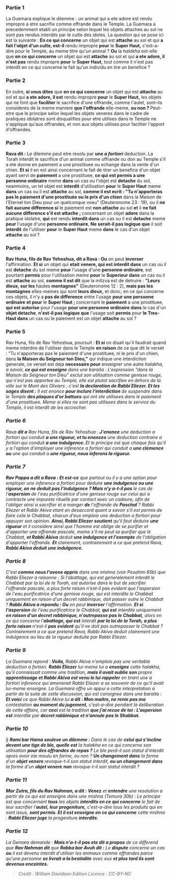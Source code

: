 
### Partie 1
La Guemara explique le dilemme : un animal qui a ete adore est rendu impropre a etre sacrifie comme offrande dans le Temple. La Guemara a precedemment etabli un principe selon lequel les objets attaches au sol ne sont pas rendus interdits par le culte des idoles. La question qui se pose ici est la suivante : <b>En ce qui concerne</b> un objet qui est <b>attache</b> au sol et qui <b>a fait l'objet d'un culte, est-il</b> rendu impropre <b>pour</b> le <b>Super Haut,</b> c'est-a-dire pour le Temple, au meme titre qu'un animal ? <b>Ou</b> la <i>halakha</i> est-elle que <b>en ce qui concerne</b> un objet qui est <b>attache</b> au sol et qui <b>a ete adore, il n'est pas</b> rendu impropre <b>pour</b> le <b>Super Haut,</b> tout comme il n'est pas interdit en ce qui concerne le fait qu'un individu en tire un benefice ?

### Partie 2
En outre, <b>si vous dites</b> que <b>en ce qui concerne</b> un objet qui est <b>attache</b> au sol et qui <b>a ete adore, il est</b> rendu impropre <b>pour</b> le <b>Super Haut,</b> les objets qui ne font que <b>faciliter</b> le sacrifice d'une offrande,</b> comme l'autel, sont-ils consideres de la meme maniere <b>que l'offrande</b> elle-meme, <b>ou non ? </b> Peut-etre que le principe selon lequel les objets veneres dans le cadre de pratiques idolatres sont disqualifies pour etre utilises dans le Temple ne s'applique qu'aux offrandes, et non aux objets utilises pour faciliter l'apport d'offrandes.

### Partie 3
<b>Rava dit :</b> Le dilemme peut etre resolu par <b>une <i>a fortiori</i></b> deduction. La Torah interdit le sacrifice d'un animal comme offrande ou don au Temple s'il a ete donne en paiement a une prostituee ou echange dans la vente d'un chien. <b>Et si</b> il en est ainsi concernant le fait de tirer un benefice d'un objet ayant servi de <b>paiement</b> a une prostituee, <b>ce qui est permis a une personne ordinaire</b> meme <b>dans</b> un cas ou l'objet est <b>detache</b> du sol, neanmoins, un tel objet est <b>interdit</b> d'utilisation <b>pour</b> le <b>Super Haut</b> meme <b>dans</b> un cas ou il est <b>attache</b> au sol, <b>comme il est ecrit : "Tu n'apporteras pas le paiement d'une prostituée ou le prix d'un chien</b> dans la Maison de l'Eternel ton Dieu pour un quelconque voeu" (Deuteronome 23 : 19), ou il <b>ne fait aucune difference si</b> le paiement est <b>non attache</b> au sol <b>et</b> il <b>ne fait aucune difference s'il est attache ; </b> concernant un objet <b>adore</b> dans la pratique idolatre, <b>qui</b> est rendu <b>interdit dans</b> un cas ou il est <b>detache</b> meme <b>pour</b> l'usage d'une <b>personne ordinaire</b>, <b>Ne serait-il pas logique que</b> il soit <b>interdit</b> de l'utiliser <b>pour</b> le <b>Super Haut</b> meme <b>dans</b> le cas d'un objet <b>attache</b> au sol ?

### Partie 4
<b>Rav Huna, fils de Rav Yehoshua, dit a Rava : Ou</b> on peut <b>inverser</b> l'affirmation. <b>Et si</b> un objet qui <b>etait venere, qui est interdit dans</b> un cas ou il est <b>detache</b> du sol meme <b>pour</b> l'usage d'une <b>personne ordinaire</b>, est pourtant <b>permis</b> pour l'utilisation meme <b>pour</b> le <b>Superieur dans</b> un cas ou il est <b>attache</b> au sol, <b>comme il est dit</b> que la mitzva est de detruire : <b>"Leurs dieux, sur les</b> hautes <b>montagnes"</b> (Deuteronome 12 : 2), <b>mais pas les montagnes</b> elles-memes qui sont <b>leurs dieux,</b> et donc, en ce qui concerne ces objets, il n'y a <b>pas de difference</b> entre l'usage <b>pour une personne ordinaire</b> <b>et pour</b> le <b>Super Haut ; </b> concernant le <b>paiement</b> a une prostituee, <b>qui est autorise</b> pour l'usage <b>pour une personne ordinaire</b> <b>dans</b> le cas d'un <b>objet detache</b>, <b>n'est-il pas logique que</b> l'usage soit <b>permis</b> pour <b>le Tres-Haut dans</b> un cas ou le paiement est un objet <b>attache</b> au sol ?

### Partie 5
Rav Huna, fils de Rav Yehoshua, poursuit : <b>Et si</b> on disait qu'il faudrait quand meme interdire de l'utiliser dans le Temple <b>en raison</b> de ce que dit le verset : "Tu n'apporteras pas le paiement d'une prostituee, ni le prix d'un chien, dans <b>la Maison du Seigneur ton Dieu,"</b> qui indique une interdiction generale, ce verset est deja <b>necessaire pour</b> enseigner une autre <i>halakha</b>, a savoir, <b>ce qui est enseigne</b> dans une <i>baraita</i> : L'expression "dans la Maison du Seigneur ton Dieu" exclut</b> son utilisation comme genisse rouge, qui n'est pas apportee au Temple,</b> elle est plutot sacrifiee en dehors de la ville sur le Mont des Oliviers ; c'est <b>la declaration de Rabbi Eliezer. Et les sages disent :</b> Il est enonce <b>pour inclure l'interdiction</b> de suspendre dans le Temple <b>des plaques d'or battues</b> qui ont ete utilisees dans le paiement d'une prostituee. Meme si elles ne sont pas utilisees dans le service du Temple, il est interdit de les accrocher.

### Partie 6
Rava <b>dit a</b> Rav Huna, fils de Rav Yehoshua : <b>J'enonce</b> une deduction <i>a fortiori</i> qui conduit <b>a une rigueur, et tu enonces</b> une deduction contraire <i>a fortiori</i> qui conduit <b>a une indulgence. </b> Et le principe est que chaque fois qu'il y a l'option d'employer une inference <i>a fortiori</i> qui conduit a <b>une clemence ou</b> une qui conduit a <b>une rigueur, nous inferons la rigueur.</b>

### Partie 7
<b>Rav Pappa a dit a Rava : Et est-ce</b> que partout ou il y a</b> une option pour employer une inference <i>a fortiori</i> pour deduire <b>une indulgence ou une rigueur, on ne deduit pas l'indulgence ? Mais n'y a-t-il pas</b> le cas de l'<b>aspersion</b> de l'eau purificatrice d'une genisse rouge sur celui qui a contracte une impurete rituelle par contact avec un cadavre, afin de l'obliger ainsi a sacrifier et a manger <b>de</b> l'offrande de <b>Paschal</b> ? Rabbi Eliezer et Rabbi Akiva etant en desaccord</b> quant a savoir s'il est permis de faire cela le Chabbat, chacun d'eux emploie une deduction <i>a fortiori</i> pour appuyer son opinion. <b>Ainsi, Rabbi Eliezer soutient</b> qu'il faut deduire <b>une rigueur</b> et il</b> considere ainsi que l'homme est oblige</b> de se purifier et d'apporter une offrande pascale, meme s'il ne peut se purifier que le Chabbat, <b>et Rabbi Akiva</b> deduit <b>une indulgence et l'exempte</b> de l'obligation d'apporter l'offrande. <b>Et</b> clairement, contrairement a ce que pretend Rava, <b>Rabbi Akiva deduit une indulgence.</b>

### Partie 8
C'est <b>comme nous l'avons appris</b> dans une mishna (voir <i>Pesahim</i> 65b) que Rabbi Eliezer a raisonne : Si l'abattage, qui est generalement interdit le Chabbat par la loi de la Torah, est autorise dans le but de sacrifier l'offrande pascale, a plus forte raison n'est-il pas evident que l'aspersion de l'eau purificatrice d'une genisse rouge, qui est interdite le Chabbat uniquement en raison d'un decret rabbinique, doit passer outre le Chabbat ? <b>Rabbi Akiva a repondu : Ou</b> on peut <b>inverser</b> l'affirmation. <b>Et si l'aspersion</b> de l'eau purificatrice le Chabbat, <b>qui est</b> interdite uniquement <b>en raison d'un decret rabbinique, n'outrepasse pas le Chabbat,</b> alors en ce qui concerne l'<b>abattage, qui est</b> interdit <b>par la loi de la Torah, a plus forte raison</b> n'est-il <b>pas evident</b> qu'il ne doit pas outrepasser le Chabbat ? Contrairement a ce que pretend Rava, Rabbi Akiva deduit clairement une indulgence au lieu de la rigueur deduite par Rabbi Eliezer.

### Partie 9
La Guemara repond : <b>Voila,</b> Rabbi Akiva n'emploie pas une veritable deduction <i>a fortiori</i>. <b>Rabbi Eliezer</b> lui-meme lui a <b>enseigne</b> cette <i>halakha</i>, qu'il connaissait comme une tradition, <b>mais il avait oublie son</b> propre <b>apprentissage et Rabbi Akiva est venu le lui rappeler</b> en tirant une <i>a fortiori</i> inference qui amenerait Rabbi Eliezer a se souvenir de ce qu'il avait lui-meme enseigne. La Guemara offre un appui a cette interpretation a partir de la suite de cette discussion, qui est consignee dans une <i>baraita</i> : <b>Et voici</b> ce que Rabbi Akiva lui <b>a dit : Mon maitre, ne renie pas ma</b> contestation <b>au moment du jugement,</b> c'est-a-dire pendant la deliberation de cette affaire, car <b>ceci</b> est la tradition <b>que j'ai recue de toi : L'aspersion est</b> interdite par <b>decret rabbinique et n'annule pas le Shabbat.</b>

### Partie 10
§ <b>Rami bar Hama souleve un dilemme :</b> Dans le cas de <b>celui qui s'incline devant une tige de ble, quelle est</b> la <i>halakha</i> en ce qui concerne son utilisation <b>pour des offrandes de repas ?</b> Le ble perd-il son statut d'interdit apres avoir ete moulu en farine, ou non ? <b>Un changement dans</b> la forme d'un <b>objet venere</b> revoque-t-il son statut interdit, <b>ou un changement dans</b> la forme d'un <b>objet venere</b> <b>non</b> revoque-t-il son statut interdit ?

### Partie 11
<b>Mar Zutra, fils du Rav Nahman, a dit : Venez</b> et <b>entendre</b> une resolution a partir de ce qui est enseigne dans une mishna (<i>Temura</i> 30b) : Le principe est que concernant <b>tous</b> les objets <b>interdits en ce qui concerne</b> le fait de leur sacrifier l'<b>autel, leur progeniture,</b> c'est-a-dire tous les produits qui en sont issus, <b>sont permis. Et il est enseigne en ce qui concerne</b> cette mishna : <b>Rabbi Eliezer juge</b> la progeniture <b>interdite.</b>

### Partie 12
La Gemara demande : <b>Mais n'a-t-il pas ete dit a propos</b> de ce differend que <b>Rav Nahman dit</b> que <b>Rabba bar Avuh dit :</b> Le <b>dispute</b> concerne un cas <b>ou</b> il est devenu interdit d'utiliser les animaux comme offrandes parce qu'une personne <b>se livrait a la bestialite</b> avec eux <b>et plus tard ils sont devenus enceintes.</b>

>Credit : William Davidson Edition
>Licence : CC-BY-NC